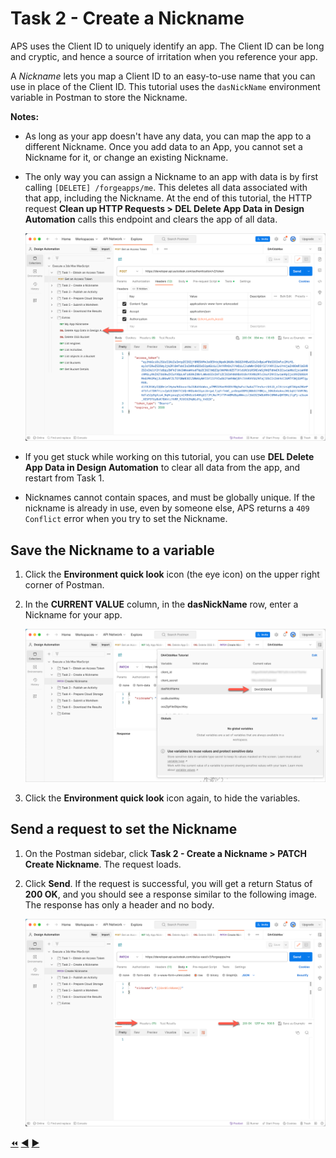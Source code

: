 # Task 2 - Create a Nickname

APS uses the Client ID to uniquely identify an app. The Client ID can be long and cryptic, and hence a source of irritation when you reference your app.

A *Nickname* lets you map a Client ID to an easy-to-use name that you can use in place of the Client ID. This tutorial uses the `dasNickName` environment variable in Postman to store the Nickname.

**Notes:**

- As long as your app doesn't have any data, you can map the app to a different Nickname. Once you add data to an App, you cannot set a Nickname for it, or change an existing Nickname.

- The only way you can assign a Nickname to an app with data is by first calling `[DELETE] /forgeapps/me`. This deletes all data associated with that app, including the Nickname. At the end of this tutorial, the HTTP request **Clean up HTTP Requests > DEL Delete App Data in Design Automation** calls this endpoint and clears the app of all data.

    ![Delete App Data](../images/task2-delete_forge_app.png "Delete app")

- If you get stuck while working on this tutorial, you can use **DEL Delete App Data in Design Automation** to clear all data from the app, and restart from Task 1.

- Nicknames cannot contain spaces, and must be globally unique.  If the nickname is already in use, even by someone else, APS returns a `409 Conflict` error when you try to set the Nickname.

## Save the Nickname to a variable

1. Click the **Environment quick look** icon (the eye icon) on the upper right corner of Postman.

2. In the **CURRENT VALUE** column, in the **dasNickName** row, enter a Nickname for your app.

   ![Nickname](../images/task2-environment_variables_grid.png "Nickname")

3. Click the **Environment quick look** icon again, to hide the variables.

## Send a request to set the Nickname

1. On the Postman sidebar, click **Task 2 - Create a Nickname > PATCH Create Nickname**. The request loads.

2. Click **Send**. If the request is successful, you will get a return Status of **200 OK**, and you should see a response similar to the following image. The response has only a header and no body.

    ![Successful nickname](../images/task2-successfull.png "Successful Nickname")


[:rewind:](../readme.md "readme.md") [:arrow_backward:](task-1.md "Previous task") [:arrow_forward:](task-3.md "Next task")
